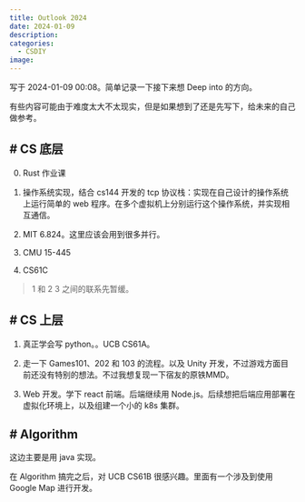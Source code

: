 ```yaml
---
title: Outlook 2024
date: 2024-01-09
description: 
categories: 
  - CSDIY
image: 
---
```


写于 2024-01-09 00:08。简单记录一下接下来想 Deep into 的方向。

有些内容可能由于难度太大不太现实，但是如果想到了还是先写下，给未来的自己做参考。

## # CS 底层

0. Rust 作业课

1. 操作系统实现，结合 cs144 开发的 tcp 协议栈：实现在自己设计的操作系统上运行简单的 web 程序。在多个虚拟机上分别运行这个操作系统，并实现相互通信。

2. MIT 6.824。这里应该会用到很多并行。

3. CMU 15-445

4. CS61C

> 1 和 2 3 之间的联系先暂缓。


## # CS 上层

1. 真正学会写 python。。UCB CS61A。

2. 走一下 Games101、202 和 103 的流程。以及 Unity 开发，不过游戏方面目前还没有特别的想法。不过我想复现一下宿友的原铁MMD。

3. Web 开发。学下 react 前端。后端继续用 Node.js。后续想把后端应用部署在虚拟化环境上，以及组建一个小的 k8s 集群。


## # Algorithm

这边主要是用 java 实现。

在 Algorithm 搞完之后，对 UCB CS61B 很感兴趣。里面有一个涉及到使用 Google Map 进行开发。

